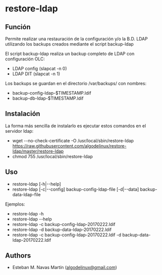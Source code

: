 restore-ldap
============

Función
-------

Permite realizar una restauración de la configuración y/o la B.D. LDAP utilizando los backups
creados mediante el script backup-ldap

El script backup-ldap realiza un backup completo de LDAP con configuración OLC:  
* LDAP config (slapcat -n 0)
* LDAP DIT (slapcat -n 1)  
  
Los backups se guardan en el directorio /var/backups/ con nombres:
* backup-config-ldap-$TIMESTAMP.ldif
* backup-db-ldap-$TIMESTAMP.ldif  

Instalación
-----------

La forma más sencilla de instalarlo es ejecutar estos comandos en el servidor ldap:

   * wget --no-check-certificate -O /usr/local/sbin/restore-ldap https://raw.githubusercontent.com/algodelinux/restore-ldap/master/restore-ldap  
   * chmod 755 /usr/local/sbin/restore-ldap  
  

Uso                   
---

   * restore-ldap [-h|--help]  
   * restore-ldap [-c|--config] backup-config-ldap-file [-d|--data] backup-data-ldap-file  

Ejemplos:  
   * restore-ldap -h  
   * restore-ldap --help  
   * restore-ldap -c backup-config-ldap-20170222.ldif  
   * restore-ldap -d backup-data-ldap-20170222.ldif  
   * restore-ldap -c backup-config-ldap-20170222.ldif -d backup-data-ldap-20170222.ldif  

## Authors

- Esteban M. Navas Martín (algodelinux@gmail.com)

